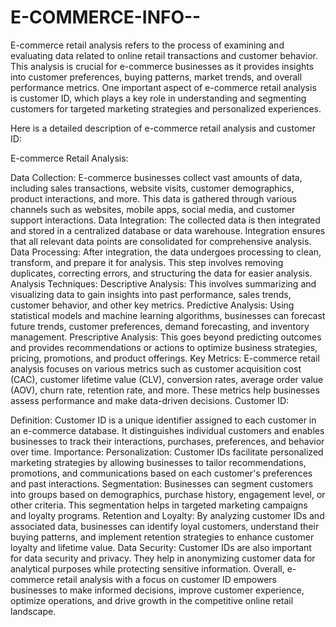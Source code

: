 # E-COMMERCE-INFO--
E-commerce retail analysis refers to the process of examining and evaluating data related to online retail transactions and customer behavior. This analysis is crucial for e-commerce businesses as it provides insights into customer preferences, buying patterns, market trends, and overall performance metrics. One important aspect of e-commerce retail analysis is customer ID, which plays a key role in understanding and segmenting customers for targeted marketing strategies and personalized experiences.

Here is a detailed description of e-commerce retail analysis and customer ID:

E-commerce Retail Analysis:

Data Collection: E-commerce businesses collect vast amounts of data, including sales transactions, website visits, customer demographics, product interactions, and more. This data is gathered through various channels such as websites, mobile apps, social media, and customer support interactions.
Data Integration: The collected data is then integrated and stored in a centralized database or data warehouse. Integration ensures that all relevant data points are consolidated for comprehensive analysis.
Data Processing: After integration, the data undergoes processing to clean, transform, and prepare it for analysis. This step involves removing duplicates, correcting errors, and structuring the data for easier analysis.
Analysis Techniques:
Descriptive Analysis: This involves summarizing and visualizing data to gain insights into past performance, sales trends, customer behavior, and other key metrics.
Predictive Analysis: Using statistical models and machine learning algorithms, businesses can forecast future trends, customer preferences, demand forecasting, and inventory management.
Prescriptive Analysis: This goes beyond predicting outcomes and provides recommendations or actions to optimize business strategies, pricing, promotions, and product offerings.
Key Metrics: E-commerce retail analysis focuses on various metrics such as customer acquisition cost (CAC), customer lifetime value (CLV), conversion rates, average order value (AOV), churn rate, retention rate, and more. These metrics help businesses assess performance and make data-driven decisions.
Customer ID:

Definition: Customer ID is a unique identifier assigned to each customer in an e-commerce database. It distinguishes individual customers and enables businesses to track their interactions, purchases, preferences, and behavior over time.
Importance:
Personalization: Customer IDs facilitate personalized marketing strategies by allowing businesses to tailor recommendations, promotions, and communications based on each customer's preferences and past interactions.
Segmentation: Businesses can segment customers into groups based on demographics, purchase history, engagement level, or other criteria. This segmentation helps in targeted marketing campaigns and loyalty programs.
Retention and Loyalty: By analyzing customer IDs and associated data, businesses can identify loyal customers, understand their buying patterns, and implement retention strategies to enhance customer loyalty and lifetime value.
Data Security: Customer IDs are also important for data security and privacy. They help in anonymizing customer data for analytical purposes while protecting sensitive information.
Overall, e-commerce retail analysis with a focus on customer ID empowers businesses to make informed decisions, improve customer experience, optimize operations, and drive growth in the competitive online retail landscape.
